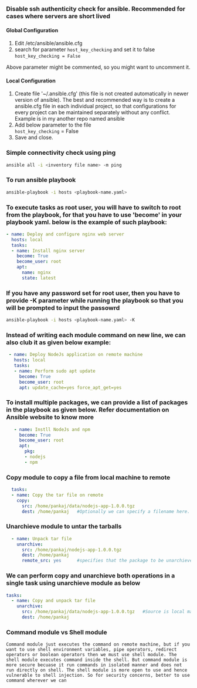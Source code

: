 ### Disable ssh authenticity check for ansible. Recommended for cases where servers are short lived
#### Global Configuration
1. Edit /etc/ansible/ansible.cfg
2. search for parameter `host_key_checking` and set it to false  
   `host_key_checking = False`

Above parameter might be commented, so you might want to uncomment it.

#### Local Configuration
1. Create file '~/.ansible.cfg' (this file is not created automatically in newer version of ansible). The best and recommended way is to create a ansible.cfg file in each individual project, so that configurations for every project can be maintained separately without any conflict. Example is in my another repo named ansible
2. Add below parameter to the file  
   `host_key_checking` = False
3. Save and close.

### Simple connectivity check using ping
```bash
ansible all -i <inventory file name> -m ping
```

### To run ansible playbook
```bash
ansible-playbook -i hosts <playbook-name.yaml>
```

### To execute tasks as root user, you will have to switch to root from the playbook, for that you have to use 'become' in your playbook yaml. below is the example of such playbook:

```yaml
- name: Deploy and configure nginx web server
  hosts: local
  tasks: 
  - name: Install nginx server
    become: True
    become_user: root
    apt: 
      name: nginx
      state: latest
   ```

### If you have any password set for root user, then you have to provide -K parameter while running the playbook so that you will be prompted to input the passowrd  
```bash
ansible-playbook -i hosts <playbook-name.yaml> -K
```

### Instead of writing each module command on new line, we can also club it as given below example:
```yaml
 - name: Deploy NodeJs application on remote machine
   hosts: local
   tasks:
   - name: Perform sudo apt update
     become: True
     become_user: root
     apt: update_cache=yes force_apt_get=yes
```

### To install multiple packages, we can provide a list of packages in the playbook as given below. Refer documentation on Ansible website to know more
```yaml
   - name: Instll NodeJs and npm
     become: True
     become_user: root
     apt:
       pkg:
       - nodejs
       - npm
```
### Copy module to copy a file from local machine to remote
```yaml
  tasks:
  - name: Copy the tar file on remote
    copy:
      src: /home/pankaj/data/nodejs-app-1.0.0.tgz
      dest: /home/pankaj   #Optionally we can specify a filename here. If the filename is different from the source filename, then module will rename it after copy
```

### Unarchieve module to untar the tarballs
```yaml
  - name: Unpack tar file
    unarchive:
      src: /home/pankaj/nodejs-app-1.0.0.tgz
      dest: /home/pankaj   
      remote_src: yes      #specifies that the package to be unarchieved is located on remote machine, otherise it look for the pckage on local machine
```

### We can perform copy and unarchieve both operations in a single task using unarchieve module as below
```yaml
tasks:
  - name: Copy and unpack tar file
    unarchive:
      src: /home/pankaj/data/nodejs-app-1.0.0.tgz   #Source is local machine. Unarchieve will copy file to remote, and will then untar it.
      dest: /home/pankaj
```

### Command module vs Shell module
```Command module just executes the command on remote machine, but if you want to use shell environment variables, pipe operators, redirect operators or boolean operators then we must use shell module. The shell module executes command inside the shell. But command module is more secure becuase it run commands in isolated manner and does not run directly on shell. The shell module is more open to use and hence vulnerable to shell injection. So for security concerns, better to use command wherever we can```